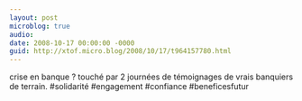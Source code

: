 ```yaml
---
layout: post
microblog: true
audio: 
date: 2008-10-17 00:00:00 -0000
guid: http://xtof.micro.blog/2008/10/17/t964157780.html
---
```

crise en banque ? touché par 2 journées de témoignages de vrais banquiers de terrain. #solidarité #engagement #confiance #beneficesfutur
